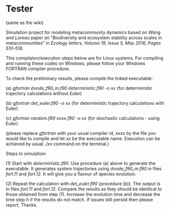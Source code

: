 # Tester
(same as the wiki)

Simulation project for modeling metacommunity dynamics based on *Wang and Loreau* paper on "Biodiversity and ecosystem stability across scales in metacommunities" in *Ecology letters, Volume 19, Issue 5, May 2016, Pages 510–518*.

This compilaton/execution steps below are for Linux systems. For compiling and running these codes on Windows, please follow your Windows FORTRAN compiler procedure.

To check the preliminary results, please compile the linked executable:

(a) *gfortran dvode_f90_m.f90 deterministic.f90 -o xx* (for deterministic trajectory calculations without Euler)

(b) *gfortran det_euler.f90 -o xx* (for deterministic trajectory calculations with Euler)

(c) *gfortran random.f90 xxxx.f90 -o xx* (for stochastic calculations - using Euler)

(please replace *gfortran* with your usual compiler id, *xxxx* by the file you would like to compile and let *xx* be the executable name. Execution can be achieved by usual *./xx* command on the terminal.)

Steps to simulation:

(1) Start with *deterministic.f90*. Use procedure (a) above to generate the executable. It generates system trajectories using *dvode_f90_m.f90* in files *fort.11* and *fort.12*. It will give you a flavour of species evolution.

(2) Repeat the calculation with *det_euler.f90* (procedure (b)). The output is in files *fort.11* and *fort.12*. Compare the results as they should be identical to those obtained from step (1). Increase the evolution time and decrease the time step *h* if the results do not match. If issues still persist then please report, Thanks.
